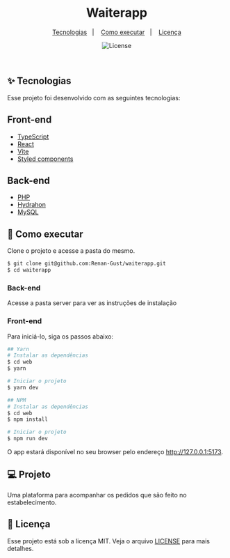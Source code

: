 <h1 align="center">Waiterapp</h1>

<p align="center">
  <a href="#-tecnologias">Tecnologias</a>&nbsp;&nbsp;&nbsp;|&nbsp;&nbsp;&nbsp;
  <a href="#-como-executar">Como executar</a>&nbsp;&nbsp;&nbsp;|&nbsp;&nbsp;&nbsp;
  <a href="#-licença">Licença</a>
</p>

<p align="center">
  <img alt="License" src="https://img.shields.io/static/v1?label=license&message=MIT&color=8257E5&labelColor=000000">
</p>

<br>

## ✨ Tecnologias

Esse projeto foi desenvolvido com as seguintes tecnologias:

## Front-end
- [TypeScript](https://www.typescriptlang.org/)
- [React](https://reactjs.org)
- [Vite](https://vitejs.dev/)
- [Styled components](https://styled-components.com/)

## Back-end
- [PHP](https://www.php.net/)
- [Hydrahon](https://clancats.io/hydrahon/v1.1.6/)
- [MySQL](https://www.mysql.com/)

## 🚀 Como executar

Clone o projeto e acesse a pasta do mesmo.

```bash
$ git clone git@github.com:Renan-Gust/waiterapp.git
$ cd waiterapp
```

### Back-end

Acesse a pasta server para ver as instruções de instalação

### Front-end

Para iniciá-lo, siga os passos abaixo:
```bash
## Yarn
# Instalar as dependências
$ cd web
$ yarn

# Iniciar o projeto
$ yarn dev

## NPM
# Instalar as dependências
$ cd web
$ npm install

# Iniciar o projeto
$ npm run dev
```

O app estará disponível no seu browser pelo endereço http://127.0.0.1:5173.

## 💻 Projeto

Uma plataforma para acompanhar os pedidos que são feito no estabelecimento.

## 📄 Licença

Esse projeto está sob a licença MIT. Veja o arquivo [LICENSE](LICENSE) para mais detalhes.
